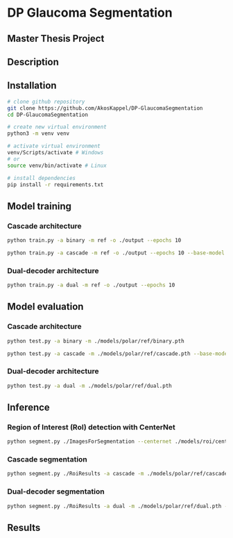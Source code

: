# DP Glaucoma Segmentation

## Master Thesis Project

## Description   


## Installation

```bash
# clone github repository   
git clone https://github.com/AkosKappel/DP-GlaucomaSegmentation
cd DP-GlaucomaSegmentation

# create new virtual environment
python3 -m venv venv

# activate virtual environment
venv/Scripts/activate # Windows
# or
source venv/bin/activate # Linux

# install dependencies
pip install -r requirements.txt
```

## Model training

### Cascade architecture
```bash
python train.py -a binary -m ref -o ./output --epochs 10
```

```bash
python train.py -a cascade -m ref -o ./output --epochs 10 --base-model ./models/polar/ref/binary.pth
```

### Dual-decoder architecture
```bash
python train.py -a dual -m ref -o ./output --epochs 10
```

## Model evaluation

### Cascade architecture
```bash
python test.py -a binary -m ./models/polar/ref/binary.pth
```

```bash
python test.py -a cascade -m ./models/polar/ref/cascade.pth --base-model ./models/polar/ref/binary.pth
```

### Dual-decoder architecture
```bash
python test.py -a dual -m ./models/polar/ref/dual.pth
```

## Inference

### Region of Interest (RoI) detection with CenterNet
```bash
python segment.py ./ImagesForSegmentation --centernet ./models/roi/centernet.pth --roi-output-dir ./RoiResults
```

### Cascade segmentation
```bash
python segment.py ./RoiResults -a cascade -m ./models/polar/ref/cascade.pth --base-model ./models/polar/ref/binary.pth -o ./CascadeResults
```

### Dual-decoder segmentation
```bash
python segment.py ./RoiResults -a dual -m ./models/polar/ref/dual.pth -o ./DualResults
```

## Results


